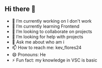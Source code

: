 ## Hi there 👋

- 🔭 I’m currently working on I don't work
- 🌱 I’m currently learning Frontend
- 👯 I’m looking to collaborate on projects
- 🤔 I’m looking for help with projects
- 💬 Ask me about who am i
- 📫 How to reach me: kev_flores24
- 😄 Pronouns: He
- ⚡ Fun fact: my knowledge in VSC is basic
